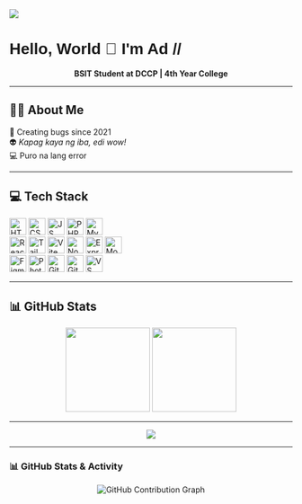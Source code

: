 <div align="left">
  <img src="https://visitor-badge.laobi.icu/badge?page_id=kuyaadi.kuyaadi" />
</div>

<h1 style="font-family: 'Mania', sans-serif;">Hello, World 👋 I'm Ad //</h1>
<p align="center"><strong>BSIT Student at DCCP | 4th Year College</strong></p>

---

## 👨‍💻 About Me

🐛 Creating bugs since 2021  
👽 *Kapag kaya ng iba, edi wow!*  
💻 Puro na lang error

---

## 💻 Tech Stack

<div align="left">
  <img src="https://img.shields.io/badge/HTML5-E34F26?logo=html5&logoColor=white&style=for-the-badge" height="30" alt="HTML5" />
  <img src="https://img.shields.io/badge/CSS3-1572B6?logo=css3&logoColor=white&style=for-the-badge" height="30" alt="CSS3" />
  <img src="https://img.shields.io/badge/JavaScript-F7DF1E?logo=javascript&logoColor=black&style=for-the-badge" height="30" alt="JS" />
  <img src="https://img.shields.io/badge/PHP-777BB4?logo=php&logoColor=black&style=for-the-badge" height="30" alt="PHP" />
  <img src="https://img.shields.io/badge/MySQL-4479A1?logo=mysql&logoColor=white&style=for-the-badge" height="30" alt="MySQL" />
  <br />
  <img src="https://img.shields.io/badge/React-61DAFB?logo=react&logoColor=black&style=for-the-badge" height="30" alt="React" />
  <img src="https://img.shields.io/badge/Tailwind CSS-06B6D4?logo=tailwindcss&logoColor=black&style=for-the-badge" height="30" alt="Tailwind CSS" />
  <img src="https://img.shields.io/badge/Vite-646CFF?logo=vite&logoColor=white&style=for-the-badge" height="30" alt="Vite" />
  <img src="https://img.shields.io/badge/Node.js-339933?logo=nodedotjs&logoColor=white&style=for-the-badge" height="30" alt="Node.js" />
  <img src="https://img.shields.io/badge/Express.js-000000?logo=express&logoColor=white&style=for-the-badge" height="30" alt="Express.js" />
  <img src="https://img.shields.io/badge/MongoDB-47A248?logo=mongodb&logoColor=white&style=for-the-badge" height="30" alt="MongoDB" />
  <br />
  <img src="https://img.shields.io/badge/Figma-F24E1E?logo=figma&logoColor=white&style=for-the-badge" height="30" alt="Figma" />
  <img src="https://img.shields.io/badge/Adobe Photoshop-31A8FF?logo=adobephotoshop&logoColor=black&style=for-the-badge" height="30" alt="Photoshop" />
  <img src="https://img.shields.io/badge/Git-F05032?logo=git&logoColor=white&style=for-the-badge" height="30" alt="Git" />
  <img src="https://img.shields.io/badge/GitHub-181717?logo=github&logoColor=white&style=for-the-badge" height="30" alt="GitHub" />
  <img src="https://img.shields.io/badge/Visual Studio Code-007ACC?logo=visualstudiocode&logoColor=white&style=for-the-badge" height="30" alt="VS Code" />
</div>

---

## 📊 GitHub Stats

<div align="center">
  <img 
    src="https://github-readme-stats.vercel.app/api?username=kuyaadi&show_icons=true&theme=dracula&count_private=true" 
    height="150" 
  />
  <img 
    src="https://github-readme-streak-stats.herokuapp.com/?user=kuyaadi&theme=dracula&hide_border=false" 
    height="150" 
  />
  
</div>

---

<div align="center">
  <img src="https://github-profile-trophy.vercel.app/?username=kuyaadi&theme=dracula"/>
</div>

---

### 📊 GitHub Stats & Activity

<div align="center">
<img 
  src="https://github-readme-activity-graph.vercel.app/graph?username=kuyaadi&theme=dracula" 
  alt="GitHub Contribution Graph"
/>
</div>








